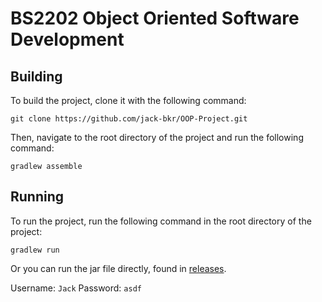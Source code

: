 # BS2202 Object Oriented Software Development

## Building 

To build the project, clone it with the following command:
```
git clone https://github.com/jack-bkr/OOP-Project.git
```

Then, navigate to the root directory of the project and run the following command:

```
gradlew assemble
```

## Running

To run the project, run the following command in the root directory of the project:

```
gradlew run
```

Or you can run the jar file directly, found in [releases](https://github.com/jack-bkr/OOP-Project/releases).

Username: ```Jack```
Password: ```asdf```
